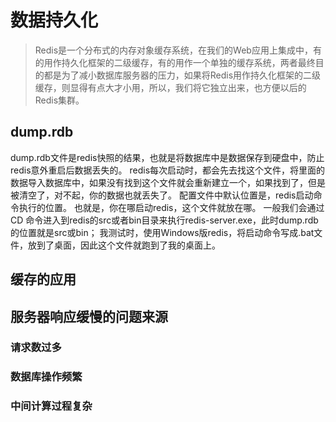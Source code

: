# 数据持久化

> Redis是一个分布式的内存对象缓存系统，在我们的Web应用上集成中，有的用作持久化框架的二级缓存，有的用作一个单独的缓存系统，两者最终目的都是为了减小数据库服务器的压力，如果将Redis用作持久化框架的二级缓存，则显得有点大才小用，所以，我们将它独立出来，也方便以后的Redis集群。

## dump.rdb

dump.rdb文件是redis快照的结果，也就是将数据库中是数据保存到硬盘中，防止redis意外重启后数据丢失的。 redis每次启动时，都会先去找这个文件，将里面的数据导入数据库中，如果没有找到这个文件就会重新建立一个，如果找到了，但是被清空了，对不起，你的数据也就丢失了。 配置文件中默认位置是，redis启动命令执行的位置。 也就是，你在哪启动redis，这个文件就放在哪。 一般我们会通过 CD 命令进入到redis的src或者bin目录来执行redis-server.exe，此时dump.rdb的位置就是src或bin； 我测试时，使用Windows版redis，将启动命令写成.bat文件，放到了桌面，因此这个文件就跑到了我的桌面上。

## 缓存的应用

## 服务器响应缓慢的问题来源

### 请求数过多

### 数据库操作频繁

### 中间计算过程复杂

